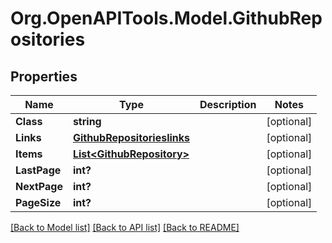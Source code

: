 # Org.OpenAPITools.Model.GithubRepositories
## Properties

Name | Type | Description | Notes
------------ | ------------- | ------------- | -------------
**Class** | **string** |  | [optional] 
**Links** | [**GithubRepositorieslinks**](GithubRepositorieslinks.md) |  | [optional] 
**Items** | [**List&lt;GithubRepository&gt;**](GithubRepository.md) |  | [optional] 
**LastPage** | **int?** |  | [optional] 
**NextPage** | **int?** |  | [optional] 
**PageSize** | **int?** |  | [optional] 

[[Back to Model list]](../README.md#documentation-for-models) [[Back to API list]](../README.md#documentation-for-api-endpoints) [[Back to README]](../README.md)

